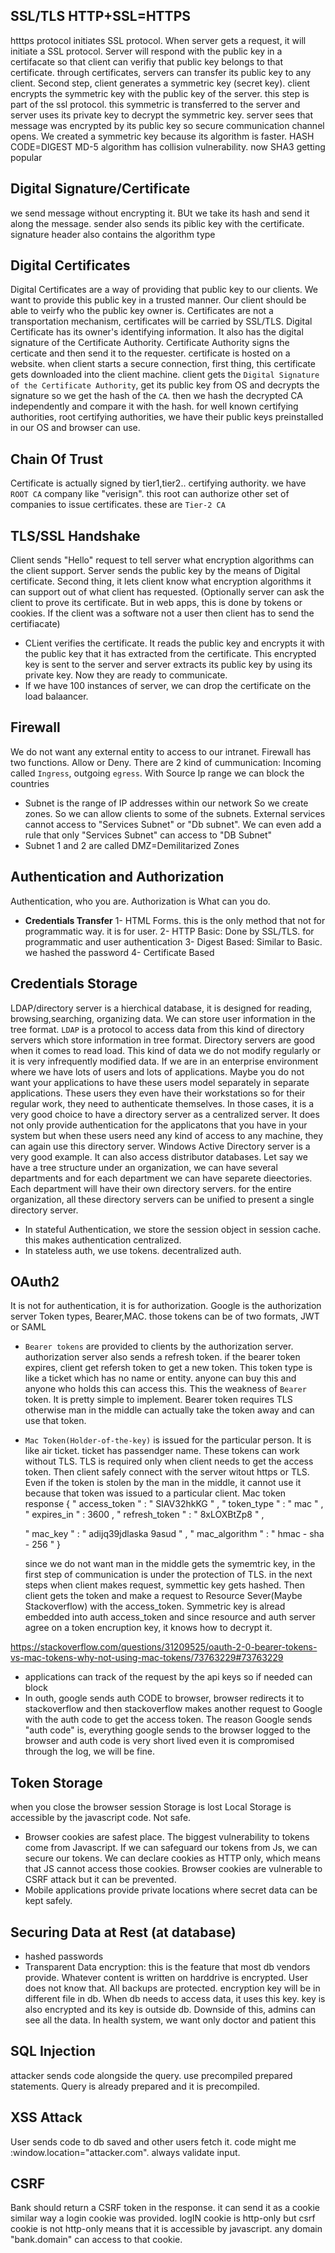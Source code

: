 ## SSL/TLS HTTP+SSL=HTTPS

htttps protocol initiates SSL protocol. When server gets a request, it will initiate a SSL protocol. Server will respond with the public key in a certifacate so that client can verifiy that public key belongs to that certificate. through certificates, servers can transfer its public key to any client.
Second step, client generates a symmetric key (secret key). client encrypts the symmetric key with the public key of the server. this step is part of the ssl protocol. this symmetric is transferred to the server and server uses its private key to decrypt the symmetric key. server sees that message was encrypted by its public key so secure communication channel opens.
We created a symmetric key because its algorithm is faster.
HASH CODE=DIGEST
MD-5 algorithm has collision vulnerability. now SHA3 getting popular

## Digital Signature/Certificate

we send message without encrypting it. BUt we take its hash and send it along the message. sender also sends its piblic key with the certificate. signature header also contains the algorithm type

## Digital Certificates

Digital Certificates are a way of providing that public key to our clients. We want to provide this public key in a trusted manner. Our client should be able to veirfy who the public key owner is.
Certificates are not a transportation mechanism, certificates will be carried by SSL/TLS. Digital Certificate has its owner's identifying information. It also has the digital signature of the Certificate Authority.
Certificate Authority signs the certicate and then send it to the requester.
certificate is hosted on a website. when client starts a secure connection, first thing, this certificate gets downloaded into the client machine. client gets the `Digital Signature of the Certificate Authority`, get its public key from OS and decrypts the signature so we get the hash of the `CA`. then we hash the decrypted CA independently and compare it with the hash.
for well known certifying authorities, root certifying authorities, we have their public keys preinstalled in our OS and browser can use.

## Chain Of Trust

Certificate is actually signed by tier1,tier2.. certifying authority.
we have `ROOT CA` company like "verisign". this root can authorize other set of companies to issue certificates. these are `Tier-2 CA`

## TLS/SSL Handshake

Client sends "Hello" request to tell server what encryption algorithms can the client support. Server sends the public key by the means of Digital certificate. Second thing, it lets client know what encryption algorithms it can support out of what client has requested. (Optionally server can ask the client to prove its certificate. But in web apps, this is done by tokens or cookies. If the client was a software not a user then client has to send the certifiacate)

- CLient verifies the certificate. It reads the public key and encrypts it with the public key that it has extracted from the certificate. This encrypted key is sent to the server and server extracts its public key by using its private key. Now they are ready to communicate.
- If we have 100 instances of server, we can drop the certificate on the load balaancer.

## Firewall

We do not want any external entity to access to our intranet. Firewall has two functions. Allow or Deny. There are 2 kind of cummunication: Incoming called `Ingress`, outgoing `egress`.
With Source Ip range we can block the countries

- Subnet is the range of IP addresses within our network So we create zones. So we can allow clients to some of the subnets. External services cannot access to "Services Subnet" or "Db subnet". We can even add a rule that only "Services Subnet" can access to "DB Subnet"
- Subnet 1 and 2 are called DMZ=Demilitarized Zones

## Authentication and Authorization

Authentication, who you are. Authorization is What can you do.

- **Credentials Transfer**
  1- HTML Forms. this is the only method that not for programmatic way. it is for user.
  2- HTTP Basic: Done by SSL/TLS. for programmatic and user authentication
  3- Digest Based: Similar to Basic. we hashed the password
  4- Certificate Based

## Credentials Storage

LDAP/directory server is a hierchical database, it is designed for reading, browsing,searching, organizing data. We can store user information in the tree format. `LDAP` is a protocol to access data from this kind of directory servers which store information in tree format. Directory servers are good when it comes to read load. This kind of data we do not modify regularly or it is very infrequently modified data. If we are in an enterprise environment where we have lots of users and lots of applications. Maybe you do not want your applications to have these users model separately in separate applications. These users they even have their workstations so for their regular work, they need to authenticate themselves. In those cases, it is a very good choice to have a directory server as a centralized server. It does not only provide authentication for the applicatons that you have in your system but when these users need any kind of access to any machine, they can again use this directory server. Windows Active Directory server is a very good example.
It can also access distributor databases. Let say we have a tree structure under an organization, we can have several departments and for each department we can have separete dieectories. Each department will have their own directory servers. for the entire organization, all these directory servers can be unified to present a single directory server.

- In stateful Authentication, we store the session object in session cache. this makes authentication centralized.
- In stateless auth, we use tokens. decentralized auth.

## OAuth2

It is not for authentication, it is for authorization. Google is the authorization server
Token types, Bearer,MAC. those tokens can be of two formats, JWT or SAML

- `Bearer tokens` are provided to clients by the authorization server. authorization server also sends a refresh token. if the bearer token expires, client get refersh token to get a new token. This token type is like a ticket which has no name or entity. anyone can buy this and anyone who holds this can access this. This the weakness of `Bearer` token. It is pretty simple to implement. Bearer token requires TLS otherwise man in the middle can actually take the token away and can use that token.
- `Mac Token(Holder-of-the-key)` is issued for the particular person. It is like air ticket. ticket has passendger name. These tokens can work without TLS. TLS is required only when client needs to get the access token. Then client safely connect with the server witout https or TLS. Even if the token is stolen by the man in the middle, it cannot use it because that token was issued to a particular client. Mac token response
  {
  " access_token " : " SIAV32hkKG " ,
  " token_type " : " mac " ,
  " expires_in " : 3600 ,
  " refresh_token " : " 8xLOXBtZp8 " ,
  <!-- this is the symmetric key. we dont want man in the middle capture this.  -->

  " mac_key " : " adijq39jdlaska 9asud " ,
  " mac_algorithm " : " hmac - sha - 256 "
  }

  since we do not want man in the middle gets the symemtric key, in the first step of communication is under the protection of TLS. in the next steps when client makes request, symmettic key gets hashed. Then client gets the token and make a request to Resource Sever(Maybe Stackoverflow) with the access_token. Symmetric key is alread embedded into auth access_token and since resource and auth server agree on a token encruption key, it knows how to decrypt it.

https://stackoverflow.com/questions/31209525/oauth-2-0-bearer-tokens-vs-mac-tokens-why-not-using-mac-tokens/73763229#73763229

- applications can track of the request by the api keys so if needed can block
- In outh, google sends auth CODE to browser, browser redirects it to stackoverflow and then stackoverflow makes another request to Google with the auth code to get the access token. The reason Google sends "auth code" is, everything google sends to the browser logged to the browser and auth code is very short lived even it is compromised through the log, we will be fine.

## Token Storage

when you close the browser session Storage is lost
Local Storage is accessible by the javascript code. Not safe.

- Browser cookies are safest place. The biggest vulnerability to tokens come from Javascript. If we can safeguard our tokens from Js, we can secure our tokens. We can declare cookies as HTTP only, which means that JS cannot access those cookies. Browser cookies are vulnerable to CSRF attack but it can be prevented.
- Mobile applications provide private locations where secret data can be kept safely.

## Securing Data at Rest (at database)

- hashed passwords
- Transparent Data encryption: this is the feature that most db vendors provide. Whatever content is written on harddrive is encrypted. User does not know that. All backups are protected. encryption key will be in different file in db. When db needs to access data, it uses this key. key is also encrypted and its key is outside db. Downside of this, admins can see all the data. In health system, we want only doctor and patient this

## SQL Injection

attacker sends code alongside the query. use precompiled prepared statements. Query is already prepared and it is precompiled.

## XSS Attack

User sends code to db saved and other users fetch it. code might me :window.location="attacker.com". always validate input.

## CSRF

Bank should return a CSRF token in the response. it can send it as a cookie similar way a login cookie was provided. logIN cookie is http-only but csrf cookie is not http-only means that it is accessible by javascript. any domain "bank.domain" can access to that cookie.
